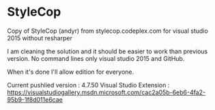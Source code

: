 # StyleCop
Copy of StyleCop (andyr) from stylecop.codeplex.com for visual studio 2015 without resharper

I am cleaning the solution and it should be easier to work than previous version.
No command lines only visual studio 2015 and GitHub.

When it's done I'll allow edition for everyone.

Current pushlied version : 4.7.50
Visual Studio Extension : https://visualstudiogallery.msdn.microsoft.com/cac2a05b-6eb6-4fa2-95b9-1f8d011e6cae
